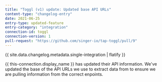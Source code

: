 ```yaml
---
title: "Toggl (v1) update: Updated base API URLs"
content-type: "changelog-entry"
date: 2021-06-25
entry-type: updated-feature
entry-category: "integration"
connection-id: toggl
connection-version: 1
pull-request: "https://github.com/singer-io/tap-toggl/pull/9"
---
```

{{ site.data.changelog.metadata.single-integration | flatify }}

{{ this-connection.display_name }} has updated their API information. We've updated the base of the API URLs we use to extract data from to ensure we are pulling information from the correct enpoints. 